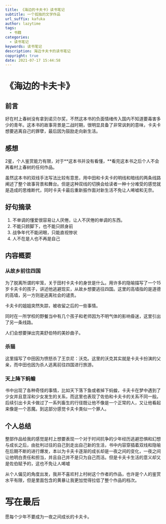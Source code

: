 ```yaml
---
title: 《海边的卡夫卡》读书笔记
subtitle: 一个孤独的文学作品
url_suffix: kafuka
author: lazytime
tags:
  - 书籍
categories:
  - 读书笔记
keywords: 读书笔记
description: 海边卡夫卡的读书笔记
copyright: true
date: 2021-07-17 15:44:58
---
```


# **《海边的卡夫卡》**

## **前言**

好在村上春树没有拿到诺贝尔奖，不然这本书的负面情绪传入国内不知道要毒害多少的青年。这本书的故事背景是二战时期，很明显具备了非常讽刺的意味，卡夫卡想要逃离自己的罪孽，最后因为鼓励走向新生活。

## **感想**

2星，个人鉴赏能力有限，对于**这本书并没有看懂，**看完这本书之后个人不会再看村上春树的任何作品。

虽然这本书的双线手法写法比较有意思，用中田和卡夫卡的明线和暗线的两条线路阐述了整个故事背景和舞台。但是这种双线的切换会给读者一种十分难受的感觉就是造成的思维断代，同时卡夫卡最后重新振作面对新生活不免让人唏嘘和无奈。

## **好句摘录**

1. 不单调的懂爱很容易让人厌倦，让人不厌倦的单调的东西。
2. 不能只顾脚下，也不能只顾身前
3. 战争年代不能闭眼，只能直视惨状
4. 人不在是人也不再是自己

<!-- more -->

## **内容概要**

### **从故乡前往四国**

为了脱离所谓的牢笼，关于田村卡夫卡的身世是什么。用许多的隐喻描写了一个15岁卡夫卡的孩子，讲述他逃避现实，从故乡想要逃往四国。这里的高墙指的是道德的高墙，另一方则是逃离社会的谴责。

卡夫卡的姐姐突然失踪，被收留之后的一些事情。

同时在一所学校的野餐当中有几个孩子和老师因为不明气体的影响昏迷，这里引出了另一条线路。

人们会想要弹出完美舒伯特的美妙曲子。

### **杀猫**

这里描写了中田因为愤怒杀了王京尼：沃克。这里的沃克其实就是卡夫卡扮演的父亲，而中田也因为杀人逃离前往四国进行旅游。

### **天上降下蚂蝗**

书中出现了各种奇怪的事情，比如天下落下鱼或者掉下蚂蝗，卡夫卡在梦中遇到了少女并且意淫和少女发生的关系，而这里也表现了佐伯和卡夫卡的关系不同一般。后续引出卡夫卡做过了一系列畜生的行径既让他不像是一个正常的人，又让他看起来像是一个恶魔。到这部分感觉卡夫卡类似一个罪人。

## **个人总结**

整部作品给我的感觉是村上想要表现一个对于时间抗争的少年经历逃避恐惧和幻想与成长之后，由批判过往的自己到走出自己新的生活，书中内容穿插着双线和隐喻在后期不断的进行爆发，本以为卡夫卡逐渐的成长却是一夜之间的变化，一夜之间让他明白责任和担当，并且自己并不是只为自己而活。但是卡夫卡生活的意义却又是佐伯赋予的，这也不免让人唏嘘

从个人偏见的角度出发，我并不喜欢村上村树这个作者的作品，也许是个人的鉴赏水平有限，但是里面包含的黄暴让我更加觉得拉低了整个作品的档次。

# **写在最后**

愿每个少年不要成为一夜之间成长的卡夫卡。
